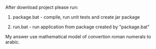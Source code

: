 After download project please run:

1) package.bat - compile, run unit tests and create jar package

2) run.bat - run application from package created by "package.bat"

My answer use mathematical model of convertion roman numerals to arabic. 